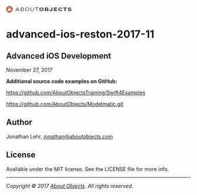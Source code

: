 <div>
<a href="https://www.aboutobjects.com"><img src="ao-logo.png" height=18 style="height: 18px;"/></a>
</div>

# advanced-ios-reston-2017-11

## Advanced iOS Development

November 27, 2017


**Additional source code examples on GitHub:**

https://github.com/AboutObjectsTraining/Swift4Examples

https://github.com/AboutObjects/Modelmatic.git


## Author

Jonathan Lehr, jonathan@aboutobjects.com

## License

Available under the MIT license. See the LICENSE file for more info.

___

_Copyright &copy; 2017 [About Objects](https://www.aboutobjects.com). All rights reserved._

